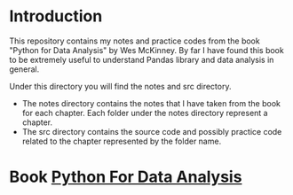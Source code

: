 # Introduction
This repository contains my notes and practice codes from the book "Python for Data Analysis" by Wes McKinney. By far I have found this book to be extremely useful to understand Pandas library and data analysis in general.

Under this directory you will find the notes and src directory. 
- The notes directory contains the notes that I have taken from the book for
  each chapter. Each folder under the notes directory represent a chapter.
- The src directory contains the source code and possibly practice code related
  to the chapter represented by the folder name.

# Book [Python For Data Analysis](https://wesmckinney.com/book/preliminaries) 
